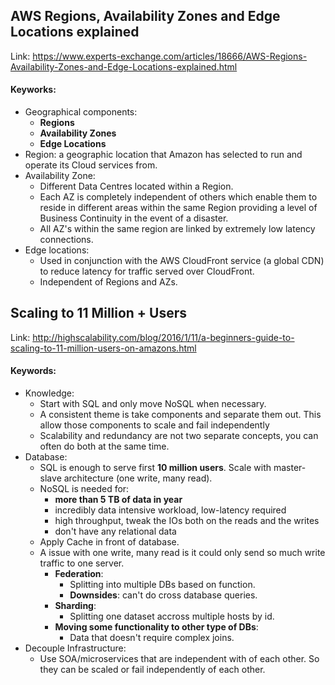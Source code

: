 ## AWS Regions, Availability Zones and Edge Locations explained

Link: https://www.experts-exchange.com/articles/18666/AWS-Regions-Availability-Zones-and-Edge-Locations-explained.html

#### Keyworks:
- Geographical components:
    - **Regions**
    - **Availability Zones**
    - **Edge Locations**
- Region: a geographic location that Amazon has selected to run and operate its Cloud services from.
- Availability Zone:           
    - Different Data Centres located within a Region.
    - Each AZ is completely independent of others which enable them to reside in different areas within the same Region providing a level of Business Continuity in the event of a disaster.
    - All AZ's within the same region are linked by extremely low latency connections.
- Edge locations: 
    - Used in conjunction with the AWS CloudFront service (a global CDN) to reduce latency for traffic served over CloudFront.
    - Independent of Regions and AZs.


## Scaling to 11 Million + Users

Link: http://highscalability.com/blog/2016/1/11/a-beginners-guide-to-scaling-to-11-million-users-on-amazons.html

#### Keywords:
- Knowledge:
    - Start with SQL and only move NoSQL when necessary.
    - A consistent theme is take components and separate them out. This allow those components to scale and fail independently
    - Scalability and redundancy are not two separate concepts, you can often do both at the same time.
- Database:
    - SQL is enough to serve first **10 million users**. Scale with master-slave architecture (one write, many read).
    - NoSQL is needed for:
        - **more than 5 TB of data in year**
        - incredibly data intensive workload, low-latency required
        - high throughput, tweak the IOs both on the reads and the writes
        - don't have any relational data
    - Apply Cache in front of database.
    - A issue with one write, many read is it could only send so much write traffic to one server. 
        - **Federation**:
            - Splitting into multiple DBs based on function.
            - **Downsides**: can't do cross database queries.
        - **Sharding**:
            - Splitting one dataset accross multiple hosts by id.
        - **Moving some functionality to other type of DBs**:
            - Data that doesn't require complex joins.
- Decouple Infrastructure:
    - Use SOA/microservices that are independent with of each other. So they can be scaled or fail independently of each other.
